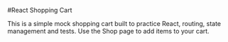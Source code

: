 #React Shopping Cart

This is a simple mock shopping cart built to practice React, routing, state management and tests. Use the Shop page to add items to your cart.
